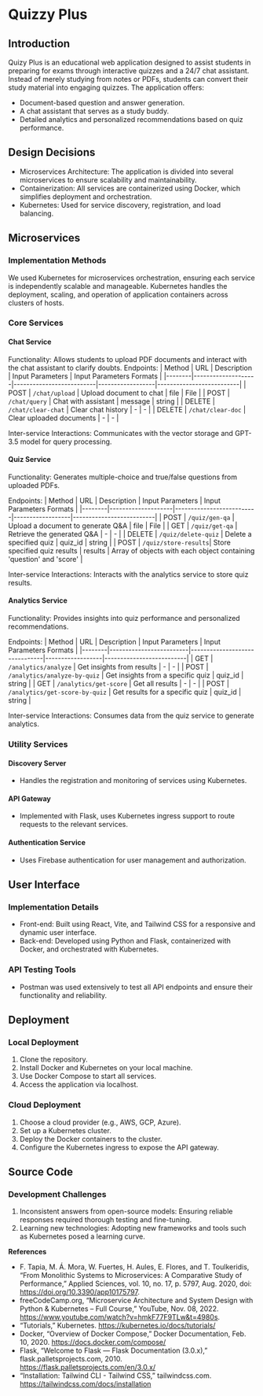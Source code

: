 # Quizzy Plus

## Introduction
Quizy Plus is an educational web application designed to assist students in preparing for exams through interactive quizzes and a 24/7 chat assistant. Instead of merely studying from notes or PDFs, students can convert their study material into engaging quizzes. The application offers:

- Document-based question and answer generation.
- A chat assistant that serves as a study buddy.
- Detailed analytics and personalized recommendations based on quiz performance.

<!--<img src="archi.png" width="800px" height="400px"/>-->


## Design Decisions
- Microservices Architecture: The application is divided into several microservices to ensure scalability and maintainability.
- Containerization: All services are containerized using Docker, which simplifies deployment and orchestration.
- Kubernetes: Used for service discovery, registration, and load balancing.

## Microservices
### Implementation Methods
We used Kubernetes for microservices orchestration, ensuring each service is independently scalable and manageable. Kubernetes handles the deployment, scaling, and operation of application containers across clusters of hosts.

### Core Services
#### Chat Service
Functionality: Allows students to upload PDF documents and interact with the chat assistant to clarify doubts.
Endpoints:
| Method | URL                | Description              | Input Parameters | Input Parameters Formats |
|--------|--------------------|--------------------------|------------------|--------------------------|
| POST   | `/chat/upload`       | Upload document to chat  | file             | File                     |
| POST   | `/chat/query`        | Chat with assistant      | message          | string                   |
| DELETE | `/chat/clear-chat`   | Clear chat history       | -                | -                        |
| DELETE | `/chat/clear-doc`    | Clear uploaded documents | -                | -                        |


Inter-service Interactions: Communicates with the vector storage and GPT-3.5 model for query processing.

#### Quiz Service
Functionality: Generates multiple-choice and true/false questions from uploaded PDFs.

Endpoints:
| Method | URL                | Description              | Input Parameters | Input Parameters Formats |
|--------|--------------------|--------------------------|------------------|--------------------------|
| POST   | `/quiz/gen-qa`       | Upload a document to generate Q&A             | file             | File                     |
| GET    | `/quiz/get-qa`       | Retrieve the generated Q&A                  | -                | -                        |
| DELETE | `/quiz/delete-quiz`  | Delete a specified quiz    | quiz_id          | string                   |
| POST   | `/quiz/store-results`| Store specified quiz results | results        | Array of objects with each object containing 'question' and 'score' |


Inter-service Interactions: Interacts with the analytics service to store quiz results.

#### Analytics Service
Functionality: Provides insights into quiz performance and personalized recommendations.

Endpoints:
| Method | URL                     | Description                   | Input Parameters | Input Parameters Formats |
|--------|-------------------------|-------------------------------|------------------|--------------------------|
| GET    | `/analytics/analyze`      | Get insights from results     | -                | -                        |
| POST   | `/analytics/analyze-by-quiz` | Get insights from a specific quiz | quiz_id         | string                   |
| GET   | `/analytics/get-score`    | Get all results               | -                | -                        |
| POST | `/analytics/get-score-by-quiz` | Get results for a specific quiz | quiz_id         | string                   |


Inter-service Interactions: Consumes data from the quiz service to generate analytics.

### Utility Services
#### Discovery Server
- Handles the registration and monitoring of services using Kubernetes.

#### API Gateway
- Implemented with Flask, uses Kubernetes ingress support to route requests to the relevant services.

#### Authentication Service
- Uses Firebase authentication for user management and authorization.

## User Interface
### Implementation Details
- Front-end: Built using React, Vite, and Tailwind CSS for a responsive and dynamic user interface.
- Back-end: Developed using Python and Flask, containerized with Docker, and orchestrated with Kubernetes.

### API Testing Tools
- Postman was used extensively to test all API endpoints and ensure their functionality and reliability.

## Deployment
### Local Deployment
1. Clone the repository.
2. Install Docker and Kubernetes on your local machine.
3. Use Docker Compose to start all services.
4. Access the application via localhost.

### Cloud Deployment
1. Choose a cloud provider (e.g., AWS, GCP, Azure).
2. Set up a Kubernetes cluster.
3. Deploy the Docker containers to the cluster.
4. Configure the Kubernetes ingress to expose the API gateway.

## Source Code
### Development Challenges
1. Inconsistent answers from open-source models: Ensuring reliable responses required thorough testing and fine-tuning.
2. Learning new technologies: Adopting new frameworks and tools such as Kubernetes posed a learning curve.

**References**
- F. Tapia, M. Á. Mora, W. Fuertes, H. Aules, E. Flores, and T. Toulkeridis, “From Monolithic Systems to Microservices: A Comparative Study of Performance,” Applied Sciences, vol. 10, no. 17, p. 5797, Aug. 2020, doi: https://doi.org/10.3390/app10175797.
- freeCodeCamp.org, “Microservice Architecture and System Design with Python & Kubernetes – Full Course,” YouTube, Nov. 08, 2022. https://www.youtube.com/watch?v=hmkF77F9TLw&t=4980s.
- “Tutorials,” Kubernetes. https://kubernetes.io/docs/tutorials/
- Docker, “Overview of Docker Compose,” Docker Documentation, Feb. 10, 2020. https://docs.docker.com/compose/
- Flask, “Welcome to Flask — Flask Documentation (3.0.x),” flask.palletsprojects.com, 2010. https://flask.palletsprojects.com/en/3.0.x/
- “Installation: Tailwind CLI - Tailwind CSS,” tailwindcss.com. https://tailwindcss.com/docs/installation
